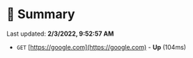 # 📖 Summary
Last updated: **2/3/2022, 9:52:57 AM**

- `GET` [https://google.com](https://google.com) - **Up** (104ms)

